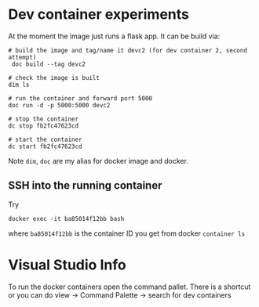# Dev container experiments

At the moment the image just runs a flask app.
It can be build via:

```
# build the image and tag/name it devc2 (for dev container 2, second attempt)
 doc build --tag devc2

# check the image is built
dim ls

# run the container and forward port 5000
doc run -d -p 5000:5000 devc2

# stop the container
dc stop fb2fc47623cd

# start the container
dc start fb2fc47623cd
```
Note `dim`, `doc` are my alias for docker image and docker.

## SSH into the running container
Try
```
docker exec -it ba85014f12bb bash
```
where `ba85014f12bb` is the container ID you get from docker `container ls`

# Visual Studio Info
To run the docker containers open the command pallet. There is a shortcut
or you can do view -> Command Palette -> search for dev containers
